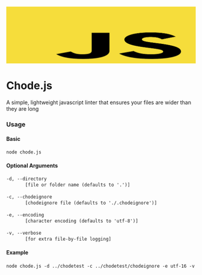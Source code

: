 ![chode.js logo](chodejs.png)
# Chode.js
A simple, lightweight javascript linter that ensures your files are wider than they are long

### Usage
#### Basic
```
node chode.js
```
#### Optional Arguments
 ```
 -d, --directory
        [file or folder name (defaults to '.')]

 -c, --chodeignore
        [chodeignore file (defaults to './.chodeignore')]
 
 -e, --encoding
        [character encoding (defaults to 'utf-8')]
 
 -v, --verbose
        [for extra file-by-file logging]
 ```

 #### Example
 ```
node chode.js -d ../chodetest -c ../chodetest/chodeignore -e utf-16 -v
 ```